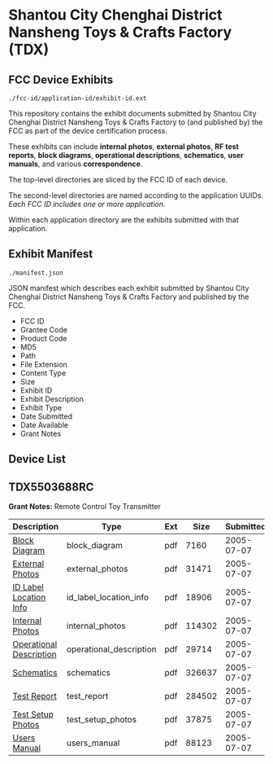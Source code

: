 # Shantou City Chenghai District Nansheng Toys & Crafts Factory (TDX)
## FCC Device Exhibits

```
./fcc-id/application-id/exhibit-id.ext
```

This repository contains the exhibit documents submitted by Shantou City Chenghai District Nansheng Toys & Crafts Factory to (and published by) the FCC as part of the device certification process.

These exhibits can include **internal photos**, **external photos**, **RF test reports**, **block diagrams**, **operational descriptions**, **schematics**, **user manuals**, and various **correspondence**.

The top-level directories are sliced by the FCC ID of each device.

The second-level directories are named according to the application UUIDs. *Each FCC ID includes one or more application.*

Within each application directory are the exhibits submitted with that application. 

## Exhibit Manifest

```
./manifest.json
```

JSON manifest which describes each exhibit submitted by Shantou City Chenghai District Nansheng Toys & Crafts Factory and published by the FCC.

- FCC ID
- Grantee Code
- Product Code
- MD5
- Path
- File Extension
- Content Type
- Size
- Exhibit ID
- Exhibit Description
- Exhibit Type
- Date Submitted
- Date Available
- Grant Notes

## Device List
## TDX5503688RC
**Grant Notes:** Remote Control Toy Transmitter

| Description | Type | Ext | Size | Submitted | Available |
| ----------- | ---- | --- | ---- | --------- | --------- |
| [Block Diagram](TDX5503688RC/b28ae999e4338543c6b5e605ebc9da7d/559560.pdf) | block_diagram | pdf | 7160 | 2005-07-07 | 2005-07-07 |
| [External Photos](TDX5503688RC/b28ae999e4338543c6b5e605ebc9da7d/559562.pdf) | external_photos | pdf | 31471 | 2005-07-07 | 2005-07-07 |
| [ID Label Location Info](TDX5503688RC/b28ae999e4338543c6b5e605ebc9da7d/559563.pdf) | id_label_location_info | pdf | 18906 | 2005-07-07 | 2005-07-07 |
| [Internal Photos](TDX5503688RC/b28ae999e4338543c6b5e605ebc9da7d/559564.pdf) | internal_photos | pdf | 114302 | 2005-07-07 | 2005-07-07 |
| [Operational Description](TDX5503688RC/b28ae999e4338543c6b5e605ebc9da7d/559565.pdf) | operational_description | pdf | 29714 | 2005-07-07 | 2005-07-07 |
| [Schematics](TDX5503688RC/b28ae999e4338543c6b5e605ebc9da7d/559561.pdf) | schematics | pdf | 326637 | 2005-07-07 | 2005-07-07 |
| [Test Report](TDX5503688RC/b28ae999e4338543c6b5e605ebc9da7d/559566.pdf) | test_report | pdf | 284502 | 2005-07-07 | 2005-07-07 |
| [Test Setup Photos](TDX5503688RC/b28ae999e4338543c6b5e605ebc9da7d/559567.pdf) | test_setup_photos | pdf | 37875 | 2005-07-07 | 2005-07-07 |
| [Users Manual](TDX5503688RC/b28ae999e4338543c6b5e605ebc9da7d/559568.pdf) | users_manual | pdf | 88123 | 2005-07-07 | 2005-07-07 |
